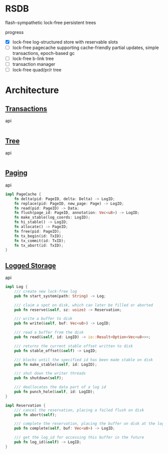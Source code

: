 # RSDB

flash-sympathetic lock-free persistent trees

progress

- [x] lock-free log-structured store with reservable slots
- [ ] lock-free pagecache supporting cache-friendly partial updates, simple transactions, epoch-based gc
- [ ] lock-free b-link tree
- [ ] transaction manager
- [ ] lock-free quad/pr/r tree

# Architecture

## [Transactions](src/tx.rs)

api

```rust
```

## [Tree](src/tree.rs)

api

```rust
```

## [Paging](src/page.rs)

api

```rust
impl PageCache {
    fn delta(pid: PageID, delta: Delta) -> LogID;
    fn replace(pid: PageID, new_page: Page) -> LogID;
    fn read(pid: PageID) -> Data;
    fn flush(page_id: PageID, annotation: Vec<u8>) -> LogID;
    fn make_stable(log_coords: LogID);
    fn hi_stable() -> LogID;
    fn allocate() -> PageID;
    fn free(pid: PageID);
    fn tx_begin(id: TxID);
    fn tx_commit(id: TxID);
    fn tx_abort(id: TxID);
}
```

## [Logged Storage](src/log.rs)

api

```rust
impl Log {
    /// create new lock-free log
    pub fn start_system(path: String) -> Log;

    /// claim a spot on disk, which can later be filled or aborted
    pub fn reserve(&self, sz: usize) -> Reservation;

    /// write a buffer to disk
    pub fn write(&self, buf: Vec<u8>) -> LogID;

    /// read a buffer from the disk
    pub fn read(&self, id: LogID) -> io::Result<Option<Vec<u8>>>;

    /// returns the current stable offset written to disk
    pub fn stable_offset(&self) -> LogID;

    /// blocks until the specified id has been made stable on disk
    pub fn make_stable(&self, id: LogID);

    /// shut down the writer threads
    pub fn shutdown(self);

    /// deallocates the data part of a log id
    pub fn punch_hole(&self, id: LogID);
}

impl Reservation {
    /// cancel the reservation, placing a failed flush on disk
    pub fn abort(self);

    /// complete the reservation, placing the buffer on disk at the log_id
    pub fn complete(self, buf: Vec<u8>) -> LogID;

    /// get the log_id for accessing this buffer in the future
    pub fn log_id(&self) -> LogID;
}
```
